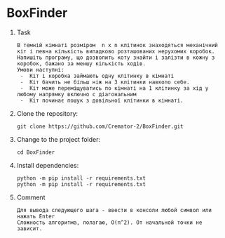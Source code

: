 # BoxFinder

1. Task
    ```
    В темній кімнаті розміром  n x n клітинок знаходяться механічний кіт і певна кількість випадково розташованих нерухомих коробок.
    Напишіть програму, що дозволить коту знайти і залізти в кожну з коробок, бажано за меншу кількість ходів.
    Умови наступні:
     -  Кіт і коробка займають одну клітинку в кімнаті
     -  Кіт бачить не більш ніж на 3 клітинки навколо себе.
     -  Кіт може переміщуватись по кімнаті на 1 клітинку за хід у любому напрямку включно с діагональним
     -  Кіт починає пошук з довільної клітинки в кімнаті.
    ```

2. Clone the repository:
    ```shell
    git clone https://github.com/Cremator-2/BoxFinder.git
    ```

3. Change to the project folder:
    ```shell
    cd BoxFinder
    ```

4. Install dependencies:
    ```shell
    python -m pip install -r requirements.txt
    python -m pip install -r requirements.txt
    ```

5. Comment
    ```
    Для вывода следующего шага - ввести в консоли любой символ или нажать Enter
    Сложность алгоритма, полагаю, O(n^2). От начальной точки не зависит.
    ```
